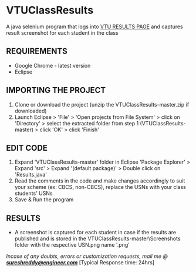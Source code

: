 # VTUClassResults
A java selenium program that logs into [VTU RESULTS PAGE](http://results.vtu.ac.in)
and captures result screenshot for each student in the class


## REQUIREMENTS
* Google Chrome - latest version
* Eclipse


## IMPORTING THE PROJECT
1. Clone or download the project (unzip the VTUClassResults-master.zip if downloaded)
2. Launch Eclipse > 'File' > 'Open projects from File System' > click on 'Directory' >
   select the extracted folder from step 1 (VTUClassResults-master) > click 'OK' > click 'Finish'
    
## EDIT CODE
1. Expand 'VTUClassResults-master' folder in Eclipse 'Package Explorer' >
   Expand 'src' > Expand '(default package)' > Double click on 'Results.java'
2. Read the comments in the code and make changes accordingly to suit your scheme (ex: CBCS, non-CBCS),
   replace the USNs with your class students' USNs
3. Save & Run the program

## RESULTS
* A screenshot is captured for each student in case if the results are published
  and is stored in the VTUClassResults-master\Screenshots folder with the respective USN.png name '<usn>.png'
  
_Incase of any doubts, errors or customization requests, mail me @ **sureshreddy@engineer.com**_ [Typical Response time: 24hrs]
